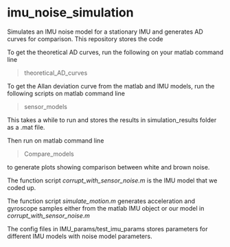 # imu_noise_simulation
Simulates an IMU noise model for a stationary IMU and generates AD curves for comparison.
This repository stores the code 

To get the theoretical AD curves, run the following on your matlab command line 
> theoretical_AD_curves

To get the Allan deviation curve from the matlab and IMU models, run the following scripts on matlab command line
> sensor_models

This takes a while to run and stores the results in simulation_results folder as a .mat file. 

Then run on matlab command line
>Compare_models

to generate plots showing comparison between white and brown noise.

The function script *corrupt_with_sensor_noise.m* is the IMU model that we coded up. 

The function script *simulate_motion.m* generates acceleration and gyroscope samples either from the matlab IMU object or our model 
in *corrupt_with_sensor_noise.m*

The config files in IMU_params/test_imu_params stores parameters for different IMU models with noise model parameters. 

